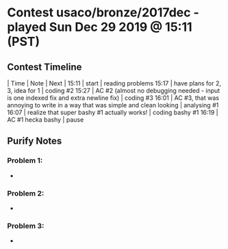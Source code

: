 # Contest usaco/bronze/2017dec - played Sun Dec 29 2019 @ 15:11 (PST)

## Contest Timeline

| Time | Note | Next |
15:11 | start | reading problems
15:17 | have plans for 2, 3, idea for 1 | coding #2
15:27 | AC #2 (almost no debugging needed - input is one indexed fix and extra newline fix) | coding #3
16:01 | AC #3, that was annoying to write in a way that was simple and clean looking | analysing #1
16:07 | realize that super bashy #1 actually works! | coding bashy #1
16:19 | AC #1 hecka bashy | pause

## Purify Notes

### Problem 1:

-

### Problem 2:

-

### Problem 3:

-
